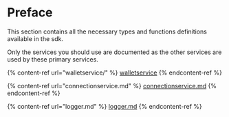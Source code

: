 # Preface

This section contains all the necessary types and functions definitions available in the sdk.

Only the services you should use are documented as the other services are used by these primary services.

{% content-ref url="walletservice/" %}
[walletservice](walletservice/)
{% endcontent-ref %}

{% content-ref url="connectionservice.md" %}
[connectionservice.md](connectionservice.md)
{% endcontent-ref %}

{% content-ref url="logger.md" %}
[logger.md](logger.md)
{% endcontent-ref %}
